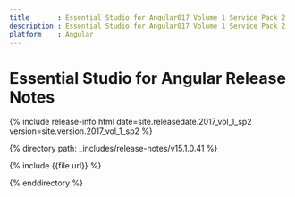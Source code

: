 ```yaml
---
title 		: Essential Studio for Angular017 Volume 1 Service Pack 2  Release Notes
description : Essential Studio for Angular017 Volume 1 Service Pack 2  Release Notes
platform 	: Angular
---
```


# Essential Studio for Angular Release Notes

{% include release-info.html date=site.releasedate.2017_vol_1_sp2 version=site.version.2017_vol_1_sp2 %} 

{% directory path: _includes/release-notes/v15.1.0.41 %}

{% include {{file.url}} %}

{% enddirectory %}